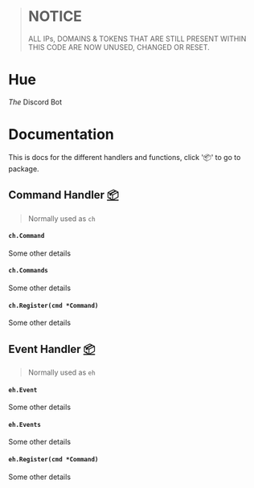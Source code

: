 > # NOTICE
> ALL IPs, DOMAINS & TOKENS THAT ARE STILL PRESENT WITHIN THIS CODE ARE NOW UNUSED, CHANGED OR RESET.

# Hue
*The* Discord Bot

# Documentation
This is docs for the different handlers and functions, click ':package:' to go to package.

## Command Handler [:package:](https://github.com/BaileyJM02/Hue/pkg/commandHandler/commandHandler.go)
> Normally used as `ch`

#### `ch.Command`
Some other details

#### `ch.Commands`
Some other details

#### `ch.Register(cmd *Command)`
Some other details

## Event Handler [:package:](https://github.com/BaileyJM02/Hue/pkg/eventHandler/eventHandler.go)
> Normally used as `eh`

#### `eh.Event`
Some other details

#### `eh.Events`
Some other details

#### `eh.Register(cmd *Command)`
Some other details
